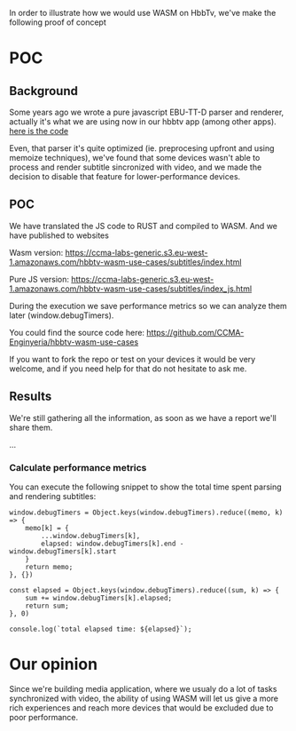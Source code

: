 In order to illustrate how we would use WASM on HbbTv, we've make the following proof of concept

# POC

## Background

Some years ago we wrote a pure javascript EBU-TT-D parser and renderer, actually it's what we are using now in our hbbtv app (among other apps). [here is the code](https://github.com/CCMA-Enginyeria/ebu-tt-d-parser)

Even, that parser it's quite optimized (ie. preprocesing upfront and using memoize techniques), we've found that some devices wasn't able to process and render subtitle sincronized with video, and we made the decision to disable that feature for lower-performance devices.

## POC

We have translated the JS code to RUST and compiled to WASM. And we have published to websites

Wasm version: https://ccma-labs-generic.s3.eu-west-1.amazonaws.com/hbbtv-wasm-use-cases/subtitles/index.html

Pure JS version: https://ccma-labs-generic.s3.eu-west-1.amazonaws.com/hbbtv-wasm-use-cases/subtitles/index_js.html

During the execution we save performance metrics so we can analyze them later (window.debugTimers).

You could find the source code here: https://github.com/CCMA-Enginyeria/hbbtv-wasm-use-cases

If you want to fork the repo or test on your devices it would be very welcome, and if you need help for that do not hesitate to ask me.


## Results

We're still gathering all the information, as soon as we have a report we'll share them.

...

### Calculate performance metrics 

You can execute the following snippet to show the total time spent parsing and rendering subtitles:

```
window.debugTimers = Object.keys(window.debugTimers).reduce((memo, k) => {
	memo[k] = {
		...window.debugTimers[k],
		elapsed: window.debugTimers[k].end - window.debugTimers[k].start
	}
	return memo;
}, {})

const elapsed = Object.keys(window.debugTimers).reduce((sum, k) => {
	sum += window.debugTimers[k].elapsed;
	return sum;
}, 0)

console.log(`total elapsed time: ${elapsed}`);
```

# Our opinion

Since we're building media application, where we usualy do a lot of tasks synchronized with video, the ability of using WASM will let us give a more rich experiences and reach more devices that would be excluded due to poor performance.
